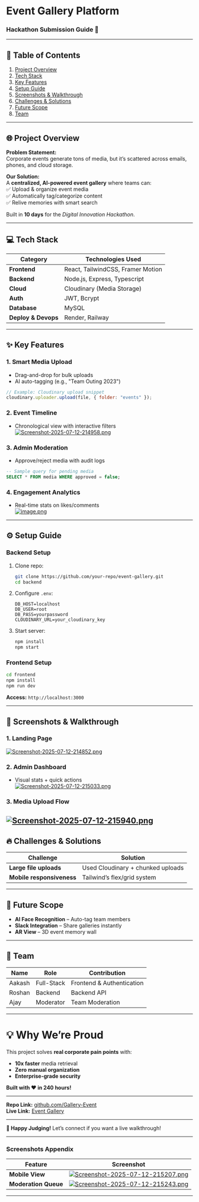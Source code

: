 # **Event Gallery Platform**  
### **Hackathon Submission Guide** 🚀  

---

## **📌 Table of Contents**  
1. [Project Overview](#-project-overview)  
2. [Tech Stack](#-tech-stack)  
3. [Key Features](#-key-features)  
4. [Setup Guide](#-setup-guide)  
5. [Screenshots & Walkthrough](#-screenshots--walkthrough)  
6. [Challenges & Solutions](#-challenges--solutions)  
7. [Future Scope](#-future-scope)  
8. [Team](#-team)  

---

## **🌐 Project Overview**  
**Problem Statement:**  
Corporate events generate tons of media, but it’s scattered across emails, phones, and cloud storage.  

**Our Solution:**  
A **centralized, AI-powered event gallery** where teams can:  
✅ Upload & organize event media  
✅ Automatically tag/categorize content  
✅ Relive memories with smart search  

Built in **10 days** for the *Digital Innovation Hackathon*.  

---

## **💻 Tech Stack**  
| Category       | Technologies Used |  
|---------------|------------------|  
| **Frontend**  | React, TailwindCSS, Framer Motion |  
| **Backend**   | Node.js, Express, Typescript |  
| **Cloud**     | Cloudinary (Media Storage) |  
| **Auth**      | JWT, Bcrypt |  
| **Database**    | MySQL |  
| **Deploy & Devops**    | Render, Railway |  


---

## **✨ Key Features**  

### **1. Smart Media Upload**  
- Drag-and-drop for bulk uploads  
- AI auto-tagging (e.g., "Team Outing 2023")  
```javascript
// Example: Cloudinary upload snippet
cloudinary.uploader.upload(file, { folder: "events" });
```

### **2. Event Timeline**  
- Chronological view with interactive filters  
[![Screenshot-2025-07-12-214958.png](https://i.postimg.cc/k4SvLkKq/Screenshot-2025-07-12-214958.png)](https://postimg.cc/LYHP1Qxb) 

### **3. Admin Moderation**  
- Approve/reject media with audit logs  
```sql
-- Sample query for pending media
SELECT * FROM media WHERE approved = false;
```

### **4. Engagement Analytics**  
- Real-time stats on likes/comments  
[![image.png](https://i.postimg.cc/zvxmRbBd/image.png)](https://postimg.cc/sGGHk25S)  

---

## **⚙️ Setup Guide**  

### **Backend Setup**  
1. Clone repo:  
   ```bash
   git clone https://github.com/your-repo/event-gallery.git
   cd backend
   ```
2. Configure `.env`:  
   ```env
   DB_HOST=localhost
   DB_USER=root
   DB_PASS=yourpassword
   CLOUDINARY_URL=your_cloudinary_key
   ```
3. Start server:  
   ```bash
   npm install
   npm start
   ```

### **Frontend Setup**  
```bash
cd frontend
npm install
npm run dev
```
**Access:** `http://localhost:3000`  

---

## **📸 Screenshots & Walkthrough**  

### **1. Landing Page**  
[![Screenshot-2025-07-12-214852.png](https://i.postimg.cc/8khb4gTb/Screenshot-2025-07-12-214852.png)](https://postimg.cc/w3jJxPyt) 

### **2. Admin Dashboard**  
- Visual stats + quick actions  
[![Screenshot-2025-07-12-215033.png](https://i.postimg.cc/Gt1xRqxY/Screenshot-2025-07-12-215033.png)](https://postimg.cc/vg3VL7jH)

### **3. Media Upload Flow**  
[![Screenshot-2025-07-12-215940.png](https://i.postimg.cc/D0J0CTXP/Screenshot-2025-07-12-215940.png)](https://postimg.cc/QKDjtvSF)
---

## **🔥 Challenges & Solutions**  

| Challenge | Solution |  
|-----------|----------|  
| **Large file uploads** | Used Cloudinary + chunked uploads |  
| **Mobile responsiveness** | Tailwind’s flex/grid system |  

---

## **🚀 Future Scope**  
- **AI Face Recognition** – Auto-tag team members  
- **Slack Integration** – Share galleries instantly  
- **AR View** – 3D event memory wall  

---

## **👥 Team**  
| Name | Role | Contribution |  
|------|------|-------------|  
| Aakash | Full-Stack | Frontend & Authentication |  
| Roshan | Backend | Backend API |  
| Ajay | Moderator | Team Moderation |  

---

# **💡 Why We’re Proud**  
This project solves **real corporate pain points** with:  
- **10x faster** media retrieval  
- **Zero manual organization**  
- **Enterprise-grade security**  

**Built with ❤️ in 240 hours!**  

--- 

**Repo Link:** [github.com/Gallery-Event](https://github.com/aakash-gupta02/Gallery-Event---Hackathon)  
**Live Link:** [Event Gallery](https://gallery-event-hackathon.vercel.app/)  


--- 

**🎉 Happy Judging!** Let’s connect if you want a live walkthrough!  

--- 

### **Screenshots Appendix**  
| Feature | Screenshot |  
|---------|-----------|  
| **Mobile View** | [![Screenshot-2025-07-12-215207.png](https://i.postimg.cc/W4hnwD4D/Screenshot-2025-07-12-215207.png)](https://postimg.cc/KKhBZ8BF) |  
| **Moderation Queue** | [![Screenshot-2025-07-12-215243.png](https://i.postimg.cc/bw6gn0qc/Screenshot-2025-07-12-215243.png)](https://postimg.cc/v4V5FV13) |  

--- 
